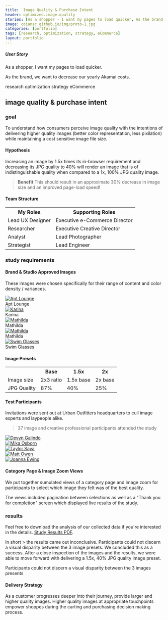 ```yaml
---
title:  Image Quality & Purchase Intent
header: optimized.image.quality
stories: [As a shopper - I want my pages to load quicker, As the brand - we want to decrease our yearly Akamai costs.]
image: coianac.github.io/img/proto-1.jpg
categories: [portfolio]
tags: [research, optimization, strategy, eCommerce]
layout: portfolio
---
```


<div class ="w3-row block-head"> 
  <div class="w3-col w3-container m2 l3">
  </div>
    <div class="w3-col w3-container m8 l6">
        <h5>User Story</h5>
		<p>As a shopper, I want my pages to load quicker.</p>
		<p>As the brand, we want to decrease our yearly Akamai costs.</p>
      </div>
      <div class="w3-col w3-container m2 l3">
      </div>
    </div>

<div class ="w3-row "> 
  <div class="w3-col w3-container m2 l3">
  </div>
    <div class="w3-col w3-container m8 l6">
        <pill>research</pill>
        <pill>optimization</pill>
        <pill>strategy</pill>
        <pill>eCommerce</pill>
      </div>
      <div class="w3-col w3-container m2 l3">
      </div>
    </div>

<div class ="w3-row"> 
  <div class="w3-col w3-container m2 l3">
  </div>
    <div class="w3-col w3-container m8 l6">
	<h2>image quality & purchase intent</h2>
	<h3>goal</h3>
	<p>To understand how consumers perceive image quality with the intentions of delivering higher quality images (better color representation, less pixilation) while maintaining a cost sensitive image file size.</p>
	<h4>Hypothesis</h4>
	<p>Increasing an image by 1.5x times its in-browser requirement and decreasing its JPG quality to 40% will render an image that is of indistinguishable quality when compared to a 1x, 100% JPG quality image.</p>
	<blockquote><b>Benefit</b> This should result in an approximate 30% decrease in image size and an improved page-load speed!</blockquote>
	<h4>Team Structure</h4>
	<table>
  <tr>
    <th>My Roles</th>
    <th>Supporting Roles</th>
  </tr>
  <tr>
    <td>Lead UX Designer  </td>
    <td>Executive e-Commerce Director</td>
  </tr>
  <tr>
    <td>Researcher</td>
    <td>Executive Creative Director</td>
  </tr>
  <tr>
    <td>Analyst</td>
    <td>Lead Photographer</td>
  </tr>
  <tr>
    <td>Strategist</td>
    <td>Lead Engineer</td>
  </tr>
</table>
<h3>study requirements</h3>
<h4>Brand & Studio Approved Images</h4>
<p>These images were chosen specifically for their range of content and color density / variances.</p>
</div>
      <div class="w3-col w3-container m2 l3">
      </div>
    </div>

<div class ="w3-row block"> 
	<div class="w3-col w3-container m1 l1">
	</div>
	<div class="w3-col w3-container m10 l10">
	<div class="responsive">
	<div class="gallery">
		<a target="_blank" href="http://images.urbanoutfitters.com/is/image/UrbanOutfitters/aptlounge?$medium$">
		<img src="http://images.urbanoutfitters.com/is/image/UrbanOutfitters/aptlounge?$medium$" alt="Apt Lounge">
		</a>
	<div class="desc w3-white">Apt Lounge</div>
	</div>
	</div>
	<div class="responsive">
	<div class="gallery">
		<a target="_blank" href="http://images.urbanoutfitters.com/is/image/UrbanOutfitters/karinax45?$medium$">
		<img src="http://images.urbanoutfitters.com/is/image/UrbanOutfitters/karinax45?$medium$" alt="Karina">
		</a>
	<div class="desc w3-white">Karina</div>
	</div>
	</div>
	<div class="responsive">
	<div class="gallery">
		<a target="_blank" href="http://images.urbanoutfitters.com/is/image/UrbanOutfitters/matildax45?$medium$">
		<img src="http://images.urbanoutfitters.com/is/image/UrbanOutfitters/matildax45?$medium$" alt="Mathilda">
		</a>
	<div class="desc w3-white">Mathilda</div>
	</div>
	</div>
	<div class="responsive">
	<div class="gallery">
		<a target="_blank" href="http://images.urbanoutfitters.com/is/image/UrbanOutfitters/MathildaYellow?$medium$">
		<img src="http://images.urbanoutfitters.com/is/image/UrbanOutfitters/MathildaYellow?$medium$" alt="Mathilda">
		</a>
	<div class="desc w3-white">Mathilda</div>
	</div>
	</div>
	<div class="responsive">
	<div class="gallery">
		<a target="_blank" href="http://images.urbanoutfitters.com/is/image/UrbanOutfitters/swimglasses?$medium$">
		<img src="http://images.urbanoutfitters.com/is/image/UrbanOutfitters/swimglasses?$medium$" alt="Swim Glasses">
		</a>
	<div class="desc w3-white">Swim Glasses</div>
	</div>
	</div>
	<div class="clearfix"></div>
	</div>
	<div class="w3-col w3-container m1 l1">
	</div>
</div>

<div class ="w3-row"> 
	<div class="w3-col w3-container m2 l3">
  	</div>
    	<div class="w3-col w3-container m8 l6">
		<h4>Image Presets</h4>
 		<table>
			<tr>
			<th></th>
			<th>Base</th>
			<th>1.5x</th>
			<th>2x</th>
			</tr>
			<tr>
			<td>Image size</td>
			<td>2x3 ratio</td>
			<td>1.5x base</td>
			<td>2x base</td>
			</tr>
  			<tr>
			<td>JPG Quality</td>
			<td>87%</td>
			<td>40%</td>
			<td>25%</td>
	  		</tr>
	 	</table>
 		<h4>Test Participants</h4>
		<p>Invitations were sent out at Urban Outfitters headquarters to cull image experts and laypeople alike.</p>
		<blockquote>37 image and creative professional participants attended the study</blockquote>
	</div>
 	<div class="w3-col w3-container m2 l3">
	</div>
 </div>
<div class="w3-row">
	<div class="w3-col w3-container m1">
		    </div>
		    <div class="w3-col w3-container m10">
			<div class="responsive">
			<div class="gallery">
			<a target="_blank" href="https://coianac.github.io/img/devynGalindo.jpg">
			<img src="https://coianac.github.io/img/devynGalindo.jpg" alt="Devyn Galindo">
			</a>
			</div>
			</div>
			<div class="responsive">
			<div class="gallery">
			<a target="_blank" href="https://coianac.github.io/img/mikaOsborn.jpg">
			<img src="https://coianac.github.io/img/mikaOsborn.jpg" alt="Mika Osborn">
			</a>
			</div>
			</div>
			<div class="responsive">
			<div class="gallery">
			<a target="_blank" href="https://coianac.github.io/img/taylorSaya.jpg">
			<img src="https://coianac.github.io/img/taylorSaya.jpg" alt="Taylor Saya">
			</a>
			</div>
			</div>
			<div class="responsive">
			<div class="gallery">
			<a target="_blank" href="https://coianac.github.io/img/mattOwen.jpg">
			<img src="https://coianac.github.io/img/mattOwen.jpg" alt="Matt Owen">
			</a>
			</div>
			</div>
			<div class="responsive">
			<div class="gallery">
			<a target="_blank" href="https://coianac.github.io/img/joannaEwing2.jpg">
			<img src="https://coianac.github.io/img/joannaEwing2.jpg" alt="Joanna Ewing">
			</a>
			</div>
			</div>
			<div class="clearfix"></div>
	</div>
	<div class="w3-col w3-container m1">
    	</div>
</div>

<div class="w3-row">
	<div class="w3-col w3-container m2 l3">
	</div>
	<div class="w3-col w3-container m8 l6">
		<h4>Category Page & Image Zoom Views</h4>
		<p>We put together sumulated views of a category page and image zoom for participants to select which image they felt was of the best quality.</p>
		<p>The views included pagination between selections as well as a "Thank you for completion" screen which displayed live results of the study.</p>
	</div>
	<div class="w3-col w3-container m2 l3">
	</div>
</div>
			
<div class="block">
</div>

<h3>results</h3>
<p>Feel free to download the analysis of our collected data if you're interested in the details. <a href="https://coianac.github.io/img/Study Results_1.1.pdf">Study Results PDF</a>.</p>
<p>In short > the results came out inconclusive. Participants could not discern a visual disparity between the 3 image presets. We concluded this as a success. After a close inspection of the images and the results, we were able to move forward with delivering a 1.5x, 40% JPG quality image preset.</p>
<quoteblock>Participants could not discern a visual disparity between the 3 images presents</quoteblock>

<h4>Delivery Strategy</h4>
<p>As a customer progresses deeper into their journey, provide larger and higher quality images. Higher quality images at appropriate touchpoints empower shoppes during the carting and purchasing decision making process.</p>
